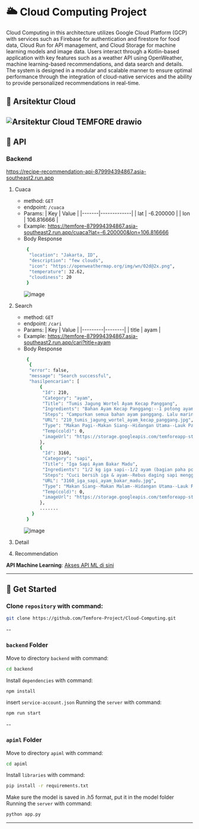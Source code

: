 # 🌥️ **Cloud Computing Project**  

Cloud Computing in this architecture utilizes Google Cloud Platform (GCP) with services such as Firebase for authentication and firestore for food data, Cloud Run for API management, and Cloud Storage for machine learning models and image data. Users interact through a Kotlin-based application with key features such as a weather API using OpenWeather, machine learning-based recommendations, and data search and details. The system is designed in a modular and scalable manner to ensure optimal performance through the integration of cloud-native services and the ability to provide personalized recommendations in real-time. 

## 📐 **Arsitektur Cloud**  
![Arsitektur Cloud TEMFORE drawio](https://github.com/user-attachments/assets/f8fda563-6743-41aa-b223-d244891978dd)
---

## 🔗 **API**  
### Backend 
https://recipe-recommendation-api-879994394867.asia-southeast2.run.app
1. Cuaca
   - method: `GET`
   - endpoint: `/cuaca`
   - Params:
      | Key   | Value       |
      |-------|-------------|
      | lat   | -6.200000   |
      | lon   | 106.816666  |
   - Example: https://temfore-879994394867.asia-southeast2.run.app/cuaca?lat=-6.200000&lon=106.816666
   - Body Response
     ```bash
      {
       "location": "Jakarta, ID",
       "description": "few clouds",
       "icon": "https://openweathermap.org/img/wn/02d@2x.png",
       "temperature": 32.62,
       "cloudiness": 20
      }
      ```
     ![image](https://github.com/user-attachments/assets/ad85ccef-dcf0-4c18-964e-60ab2d5b06d2)

2. Search
   - method: `GET`
   - endpoint: `/cari`
   - Params:
      | Key     | Value  |
      |---------|--------|
      | title   | ayam   |
   - Example: https://temfore-879994394867.asia-southeast2.run.app/cari?title=ayam
   - Body Response
     ```bash
      {
       {
       "error": false,
       "message": "Search successful",
       "hasilpencarian": [
           {
            "Id": 210,
            "Category": "ayam",
            "Title": "Tumis Jagung Wortel Ayam Kecap Panggang",
            "Ingredients": "Bahan Ayam Kecap Panggang:--1 potong ayam bagian dada (bersihkan,beri sedikit perasan lemon)--3 siung bawang putih (ulek halus)--12-15 butir             lada hitam (ulek halus)--1 sdt kecap inggris--1 sdm kecap manis--1 sdm olive oil--1/2 sdm extra virgin olive oil/EVOO--Bahan Tumis Jagung Wortel:--1/2                   wortel (bersihkan lalu potong kecil)--5 baris jagung (sisir dan bersihkan)--2 siung bawang putih (iris tipis)--2 siung bawang merah (iris tipis)--5 buah                 cabe rawit (iris serong)--Secukupnya garam--secukupnya Lada bubuk putih--",
            "Steps": "Campurkan semua bahan ayam panggang. Lalu marinasi di kulkas selama 20-30 menit--Panaskan oven, oleskan loyang dengan olive oil. Panggan ayam                  selama 25-30 menit pada temperatur 180 derajat Celcius, gunakan api atas bawah--Untuk tumisan jagung wortel. Panaskan 2-3 olive oil. Lalu tumis bawang                   putih, bawang merah dan cabe rawit sampai harum dan agak kecoklatan--Masukkan jagung dan wortel, aduk rata. Lalu beri air matang 1 gelas kecil, lalu diamkan             sampai air menyusut--Lalu beri garam dan lada putih. Aduk rata dan koreksi rasa. Lalu sajikaan bersama ayam panggang--",
            "URL": "210_tumis_jagung_wortel_ayam_kecap_panggang.jpg",
            "Type": "Makan Pagi--Makan Siang--Hidangan Utama--Lauk Pauk--Sayur--",
            "Temp(cold)": 0,
            "imageUrl": "https://storage.googleapis.com/temforeapp-storage/data-foods-img/210_tumis_jagung_wortel_ayam_kecap_panggang.jpg"
           },
           {
            "Id": 3160,
            "Category": "sapi",
            "Title": "Iga Sapi Ayam Bakar Madu",
            "Ingredients": "1/2 kg iga sapi--1/2 ayam (bagian paha potong 4)--1 sachet madu (kalo eyke sih madurasa)--Kecap manis--2 sdm margarin--1/2 sdm ketumbar--2               siung bawang merah--3 siung bawang putih--1/2 bawang bombay (ukuran kecil)--1/2 bijipala--1 cm jahe--1 lbr daun salam--2 lbr daun jeruk--Garam--1 bks lada               bubuk--Untuk bahan oles:--3 sdm kecap manis--2 sdm madu--3 sdm minyak goreng--",
            "Steps": "Cuci bersih iga & ayam--Rebus daging sapi menggunakan panci biasa dulu gausah terlalu lama hanya untuk menghilangkan darahnya aja lalu Presto iga              sapi selama 15 menit dari bunyi (kalo ayamnya ga di presto ya karna nanti hancur)--Ulek semua bahan bumbu halus.. Iris bawang bombay--Tumis bumbu halus dan              bawang bombay nya menggunakan margarin.. masukkan juga daun salam & daun jeruknya hingga harum--Bila daging sudah dipresto slama 15 menit tunggu uap di                  dalam nya hilang baru buka tutup nya--Tuangkan kurang lebih 500ml air kaldu daging ke tumisan--Tes rasa--Masukkan ayam nya dulu ya biar 1/2 empuk (agar iga              sapinya ga clopot dari tulangnya haha ga cucooo ah pas di foto kalo dagingnya clopot dari tulangnya)--Tuang 2 sdm madu & secukupnya kecap sesuai selera..                Baru masukkan iga sapi nya--Sambil menunggu air rebusannya sat trus diaduk--Bila airnya sudah sat pindah ke wadah lain--Iga sapi & ayam dioles pakai bumbu               oles--Bila panggangan sudah panas tata ayam & iga sapi panggang sambil dibolak balik agar ga gosong--Panggang sesuai keinginan.. Bila sudah dipanggang semua             angkat & sajikan dengan sambal goreng terasi--Resep sambalnya ada diresep eyke sebelumnya ya...--",
            "URL": "3160_iga_sapi_ayam_bakar_madu.jpg",
            "Type": "Makan Siang--Makan Malam--Hidangan Utama--Lauk Pauk--",
            "Temp(cold)": 0,
            "imageUrl": "https://storage.googleapis.com/temforeapp-storage/data-foods-img/3160_iga_sapi_ayam_bakar_madu.jpg"
           },
           .......
        }
      }
      ```
     ![image](https://github.com/user-attachments/assets/3067e4cc-db42-448e-8a1a-622850e6b6d0)

3. Detail

4. Recommendation

**API Machine Learning**: [Akses API ML di sini](https://temfore-879994394867.asia-southeast2.run.app)  

---

## 🚀 **Get Started**  
### Clone `repository` with command:  
```bash
git clone https://github.com/Temfore-Project/Cloud-Computing.git
```
--
### `backend` Folder
Move to directory `backend` with command:
```bash
cd backend
```
Install `dependencies` with command:
```bash
npm install
```
insert `service-account.json`
Running the `server` with command:
```bash
npm run start
```
--
### `apiml` Folder
Move to directory `apiml` with command:
```bash
cd apiml
```
Install `libraries` with command:
```bash
pip install -r requirements.txt
```
Make sure the model is saved in .h5 format, put it in the model folder
Running the `server` with command:
```bash
python app.py
```

--- 
